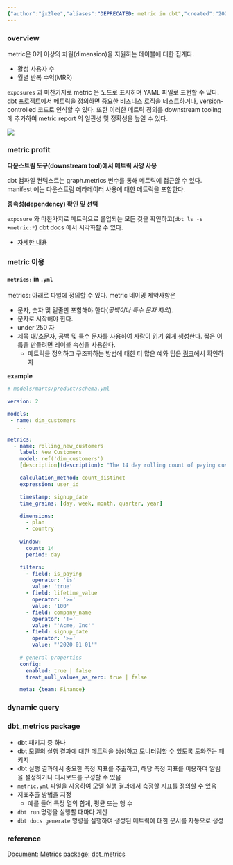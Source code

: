 ```yaml
---
{"author":"jx2lee","aliases":"DEPRECATED: metric in dbt","created":"2023-12-20 00:33","last-updated":"2024-03-03 20:38","tags":["dbt","metric","deprecated"],"dg-publish":true,"dg-home-link":false,"dg-show-local-graph":true,"dg-show-backlinks":true,"dg-show-toc":false,"dg-show-inline-title":false,"dg-show-file-tree":false,"dg-enable-search":true,"dg-link-preview":true,"dg-show-tags":true,"dg-pass-frontmatter":true,"permalink":"/data/dbt/__/__DEPRECATED__dbt-metric/","dgPassFrontmatter":true,"dgShowBacklinks":true,"dgShowLocalGraph":true,"dgEnableSearch":true,"dgLinkPreview":true,"dgShowTags":true}
---
```




### overview
metric은 0개 이상의 차원(dimension)을 지원하는 테이블에 대한 집계다.
- 활성 사용자 수
- 월별 반복 수익(MRR)

`exposures` 과 마찬가지로 metric 은 노드로 표시하며 YAML 파일로 표현할 수 있다. dbt 프로젝트에서 메트릭을 정의하면 중요한 비즈니스 로직을 테스트하거나, version-controlled 코드로 인식할 수 있다. 또한 이러한 메트릭 정의를 downstream tooling 에 추가하여 metric report 의 일관성 및 정확성을 높일 수 있다.

![](https://i.imgur.com/kykrg65.png)


### metric profit
**다운스트림 도구(downstream tool)에서 메트릭 사양 사용**

dbt 컴파일 컨텍스트는 graph.metrics 변수를 통해 메트릭에 접근할 수 있다. manifest 에는 다운스트림 메타데이터 사용에 대한 메트릭을 포함한다.

**종속성(dependency) 확인 및 선택**

`exposure` 와 마찬가지로 메트릭으로 롤업되는 모든 것을 확인하고(`dbt ls -s +metric:*`) dbt docs 에서 시각화할 수 있다.
- [자세한 내용](https://docs.getdbt.com/reference/node-selection/methods#the-metric-method)
### metric 이용
#### `metrics:` in `.yml`
metrics: 아래로 파일에 정의할 수 있다. metric 네이밍 제약사항은
- 문자, 숫자 및 밑줄만 포함해야 한다(*공백이나 특수 문자 제외*).
- 문자로 시작해야 한다.
- under 250 자
- 제목 대/소문자, 공백 및 특수 문자를 사용하여 사람이 읽기 쉽게 생성한다. 짧은 이름을 만들려면 레이블 속성을 사용한다.
	- 메트릭을 정의하고 구조화하는 방법에 대한 더 많은 예와 팁은 [링크](https://docs.getdbt.com/blog/how-to-design-and-structure-metrics)에서 확인하자

**example**
```yaml
# models/marts/product/schema.yml

version: 2

models:
 - name: dim_customers
   ...

metrics:
  - name: rolling_new_customers
    label: New Customers
    model: ref('dim_customers')
    [description](description): "The 14 day rolling count of paying customers using the product"

    calculation_method: count_distinct
    expression: user_id 

    timestamp: signup_date
    time_grains: [day, week, month, quarter, year]

    dimensions:
      - plan
      - country
    
    window:
      count: 14
      period: day

    filters:
      - field: is_paying
        operator: 'is'
        value: 'true'
      - field: lifetime_value
        operator: '>='
        value: '100'
      - field: company_name
        operator: '!='
        value: "'Acme, Inc'"
      - field: signup_date
        operator: '>='
        value: "'2020-01-01'"
        
    # general properties
    config:
      enabled: true | false
      treat_null_values_as_zero: true | false

    meta: {team: Finance}
```

### dynamic query

### dbt_metrics package
- dbt 패키지 중 하나
- dbt 모델의 실행 결과에 대한 메트릭을 생성하고 모니터링할 수 있도록 도와주는 패키지
- dbt 실행 결과에서 중요한 측정 지표를 추출하고, 해당 측정 지표를 이용하여 알림을 설정하거나 대시보드를 구성할 수 있음
- `metric.yml` 파일을 사용하여 모델 실행 결과에서 측정할 지표를 정의할 수 있음
- 지표추출 방법을 지정
	- 예를 들어 특정 열의 합계, 평균 또는 행 수
- `dbt run` 명령을 실행할 때마다 계산
- `dbt docs generate` 명령을 실행하여 생성된 메트릭에 대한 문서를 자동으로 생성

### reference
[Document: Metrics](https://docs.getdbt.com/docs/build/metrics#defining-a-metric)
[package: dbt_metrics](https://github.com/dbt-labs/dbt_metrics)